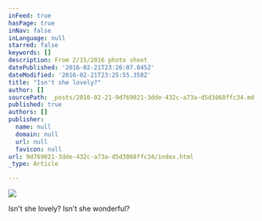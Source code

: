 ```yaml
---
inFeed: true
hasPage: true
inNav: false
inLanguage: null
starred: false
keywords: []
description: From 2/15/2016 photo shoot
datePublished: '2016-02-21T23:26:07.045Z'
dateModified: '2016-02-21T23:25:55.358Z'
title: "Isn't she lovely?"
author: []
sourcePath: _posts/2016-02-21-9d769021-3dde-432c-a73a-d5d3068ffc34.md
published: true
authors: []
publisher:
  name: null
  domain: null
  url: null
  favicon: null
url: 9d769021-3dde-432c-a73a-d5d3068ffc34/index.html
_type: Article

---
```

![](https://the-grid-user-content.s3-us-west-2.amazonaws.com/209733b4-63e3-461c-b047-bf143bb2dcb1.jpg)

Isn't she lovely? Isn't she wonderful?
